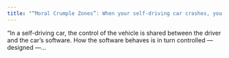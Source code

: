 ```yaml
---
title: "“Moral Crumple Zones”: When your self-driving car crashes, you could still be the one who gets sued"
---
```


“In a self-driving car, the control of the vehicle is shared between the driver and the car’s software. How the software behaves is in turn controlled — designed —...

